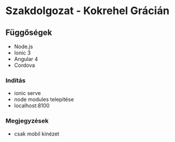 # Szakdolgozat - Kokrehel Grácián

## Függőségek
- Node.js
- Ionic 3
- Angular 4
- Cordova

### Indítás
- ionic serve
- node modules telepítése
- localhost:8100

### Megjegyzések
- csak mobil kinézet
